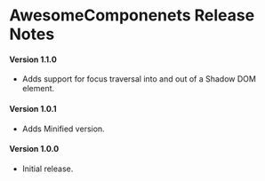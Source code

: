 # AwesomeComponenets Release Notes

#### **Version 1.1.0**

 - Adds support for focus traversal into and out of a Shadow DOM element.

#### **Version 1.0.1**

 - Adds Minified version.

#### **Version 1.0.0**

 - Initial release.
